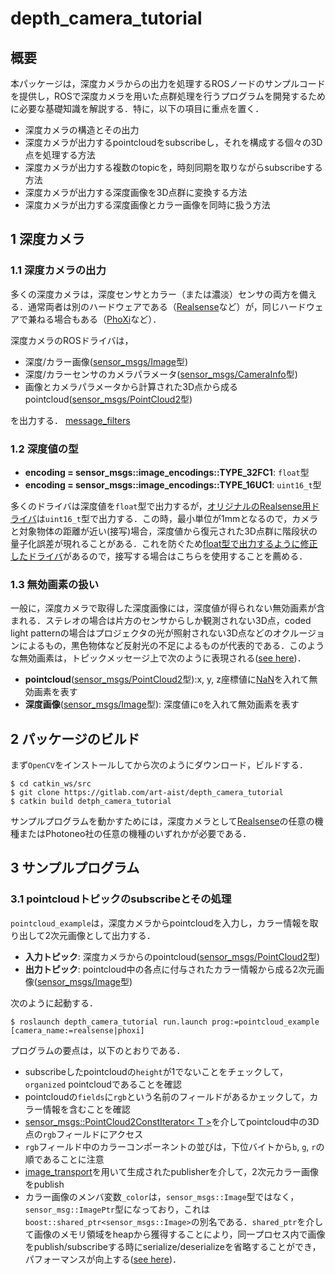 depth_camera_tutorial
==================================================
## 概要
本パッケージは，深度カメラからの出力を処理するROSノードのサンプルコードを提供し，ROSで深度カメラを用いた点群処理を行うプログラムを開発するために必要な基礎知識を解説する．特に，以下の項目に重点を置く．
- 深度カメラの構造とその出力
- 深度カメラが出力するpointcloudをsubscribeし，それを構成する個々の3D点を処理する方法
- 深度カメラが出力する複数のtopicを，時刻同期を取りながらsubscribeする方法
- 深度カメラが出力する深度画像を3D点群に変換する方法
- 深度カメラが出力する深度画像とカラー画像を同時に扱う方法


## 1 深度カメラ
### 1.1 深度カメラの出力
多くの深度カメラは，深度センサとカラー（または濃淡）センサの両方を備える．通常両者は別のハードウェアである（[Realsense](https://www.intel.com/content/www/us/en/architecture-and-technology/realsense-overview.html)など）が，同じハードウェアで兼ねる場合もある（[PhoXi](https://www.photoneo.com/phoxi-3d-scanner)など）．

深度カメラのROSドライバは，
- 深度/カラー画像([sensor_msgs/Image](https://docs.ros.org/en/api/sensor_msgs/html/msg/Image.html)型)
- 深度/カラーセンサのカメラパラメータ([sensor_msgs/CameraInfo](https://docs.ros.org/en/api/sensor_msgs/html/msg/CameraInfo.html)型)
- 画像とカメラパラメータから計算された3D点から成るpointcloud([sensor_msgs/PointCloud2](https://docs.ros.org/en/api/sensor_msgs/html/msg/PointCloud2.html)型)

を出力する．
[message_filters](http://wiki.ros.org/message_filters)

### 1.2 深度値の型
- **encoding = sensor_msgs::image_encodings::TYPE_32FC1**: `float`型
- **encoding = sensor_msgs::image_encodings::TYPE_16UC1**: `uint16_t`型

多くのドライバは深度値を`float`型で出力するが，[オリジナルのRealsense用ドライバ](https://github.com/IntelRealSense/realsense-ros)は`uint16_t`型で出力する．この時，最小単位が1mmとなるので，カメラと対象物体の距離が近い(接写)場合，深度値から復元された3D点群に階段状の量子化誤差が現れることがある．これを防ぐため[float型で出力するように修正したドライバ](https://gitlab.com/art-aist/realsense-ros)があるので，接写する場合はこちらを使用することを薦める．

### 1.3 無効画素の扱い
一般に，深度カメラで取得した深度画像には，深度値が得られない無効画素が含まれる．ステレオの場合は片方のセンサからしか観測されない3D点，coded light patternの場合はプロジェクタの光が照射されない3D点などのオクルージョンによるもの，黒色物体など反射光の不足によるものが代表的である．このような無効画素は，トピックメッセージ上で次のように表現される([see here](https://ros.org/reps/rep-0118.html))．
- **pointcloud**([sensor_msgs/PointCloud2](https://docs.ros.org/en/api/sensor_msgs/html/msg/PointCloud2.html)型):x, y, z座標値に[NaN](https://cpprefjp.github.io/reference/limits/numeric_limits/quiet_nan.html)を入れて無効画素を表す
- **深度画像**([sensor_msgs/Image](https://docs.ros.org/en/api/sensor_msgs/html/msg/Image.html)型): 深度値に`0`を入れて無効画素を表す
## 2 パッケージのビルド
まず`OpenCV`をインストールしてから次のようにダウンロード，ビルドする．
```
$ cd catkin_ws/src
$ git clone https://gitlab.com/art-aist/depth_camera_tutorial
$ catkin build detph_camera_tutorial
```
サンプルプログラムを動かすためには，深度カメラとして[Realsense](https://www.intel.com/content/www/us/en/architecture-and-technology/realsense-overview.html)の任意の機種またはPhotoneo社の任意の機種のいずれかが必要である．
## 3 サンプルプログラム
### 3.1 pointcloudトピックのsubscribeとその処理
`pointcloud_example`は，深度カメラからpointcloudを入力し，カラー情報を取り出して2次元画像として出力する．
- **入力トピック**: 深度カメラからのpointcloud([sensor_msgs/PointCloud2](https://docs.ros.org/en/api/sensor_msgs/html/msg/PointCloud2.html)型)
- **出力トピック**: pointcloud中の各点に付与されたカラー情報から成る2次元画像([sensor_msgs/Image](https://docs.ros.org/en/api/sensor_msgs/html/msg/Image.html)型)

次のように起動する．
```
$ roslaunch depth_camera_tutorial run.launch prog:=pointcloud_example [camera_name:=realsense|phoxi]
```
プログラムの要点は，以下のとおりである．
- subscribeしたpointcloudの`height`が1でないことをチェックして，`organized` pointcloudであることを確認
- pointcloudの`fields`に`rgb`という名前のフィールドがあるかェックして，カラー情報を含むことを確認
- [sensor_msgs::PointCloud2ConstIterator< T >](http://docs.ros.org/en/melodic/api/sensor_msgs/html/classsensor__msgs_1_1PointCloud2ConstIterator.html)を介してpointcloud中の3D点の`rgb`フィールドにアクセス
- `rgb`フィールド中のカラーコンポーネントの並びは，下位バイトから`b`, `g`, `r`の順であることに注意
- [image_transport](http://wiki.ros.org/image_transport)を用いて生成されたpublisherを介して，2次元カラー画像をpublish
- カラー画像のメンバ変数`_color`は，`sensor_msgs::Image`型ではなく，`sensor_msg::ImagePtr`型になっており，これは`boost::shared_ptr<sensor_msgs::Image>`の別名である．`shared_ptr`を介して画像のメモリ領域をheapから獲得することにより，同一プロセス内で画像をpublish/subscribeする時にserialize/deserializeを省略することができ，パフォーマンスが向上する([see here](http://wiki.ros.org/roscpp/Overview/Publishers%20and%20Subscribers#Intraprocess_Publishing))．